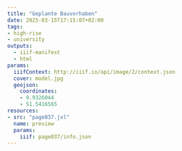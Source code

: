 ```yaml
---
title: "Geplante Bauvorhaben"
date: 2025-03-15T17:15:07+02:00
tags:
- high-rise
- university
outputs:
  - iiif-manifest
  - html
params:
  iiifContext: http://iiif.io/api/image/2/context.json
  cover: model.jpg
  geojson:
    coordinates:
    - 9.9326044
    - 51.5416565
resources:
- src: "page037.jxl"
  name: preview
  params:
    iiif: page037/info.json
---
```

